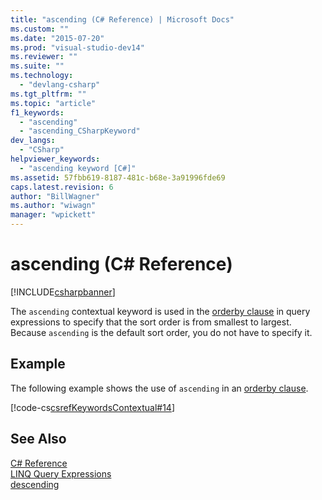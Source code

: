 ```yaml
---
title: "ascending (C# Reference) | Microsoft Docs"
ms.custom: ""
ms.date: "2015-07-20"
ms.prod: "visual-studio-dev14"
ms.reviewer: ""
ms.suite: ""
ms.technology: 
  - "devlang-csharp"
ms.tgt_pltfrm: ""
ms.topic: "article"
f1_keywords: 
  - "ascending"
  - "ascending_CSharpKeyword"
dev_langs: 
  - "CSharp"
helpviewer_keywords: 
  - "ascending keyword [C#]"
ms.assetid: 57fbb619-8187-481c-b68e-3a91996fde69
caps.latest.revision: 6
author: "BillWagner"
ms.author: "wiwagn"
manager: "wpickett"
---
```

# ascending (C# Reference)
[!INCLUDE[csharpbanner](../../../csharp/includes/csharpbanner.md)]

The `ascending` contextual keyword is used in the [orderby clause](../../../csharp/language-reference/keywords/orderby-clause.md) in query expressions to specify that the sort order is from smallest to largest. Because `ascending` is the default sort order, you do not have to specify it.  
  
## Example  
 The following example shows the use of `ascending` in an [orderby clause](../../../csharp/language-reference/keywords/orderby-clause.md).  
  
 [!code-cs[csrefKeywordsContextual#14](../../../csharp/language-reference/keywords/codesnippet/csharp/ascending_1.cs)]  
  
## See Also  
 [C# Reference](../../../csharp/language-reference/index.md)   
 [LINQ Query Expressions](../../../csharp/programming-guide/linq-query-expressions/index.md)   
 [descending](../../../csharp/language-reference/keywords/descending.md)